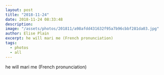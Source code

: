 ```yaml
---
layout: post
title: "2018-11-24"
date: 2018-11-24 08:33:48
description: 
image: "/assets/photos/201811/a98afdd431632f95a7b96cbbf281da03.jpg"
author: Elise Plain
excerpt: he will mari me (French pronunciation)
tags: 
  - photos
  - all
---
```


he will mari me (French pronunciation)
<p></p>